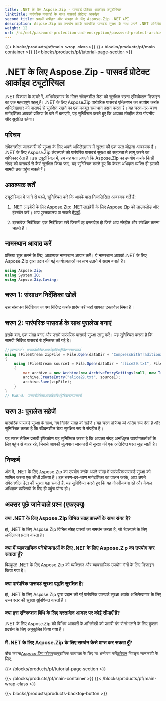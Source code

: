 ```yaml
---
title: .NET के लिए Aspose.Zip - पासवर्ड प्रोटेक्ट आर्काइव ट्यूटोरियल
linktitle: पारंपरिक पासवर्ड के साथ पासवर्ड प्रोटेक्ट आर्काइव
second_title: फ़ाइलें संपीड़न और संग्रहण के लिए Aspose.Zip .NET API
description: Aspose.Zip का उपयोग करके पारंपरिक पासवर्ड सुरक्षा के साथ अपने .NET अभिलेखों को सुरक्षित करने का तरीका जानें। बेहतर डेटा गोपनीयता के लिए हमारी चरण-दर-चरण मार्गदर्शिका का पालन करें।
weight: 12
url: /hi/net/password-protection-and-encryption/password-protect-archive-traditional-password/
---
```


{{< blocks/products/pf/main-wrap-class >}}
{{< blocks/products/pf/main-container >}}
{{< blocks/products/pf/tutorial-page-section >}}

# .NET के लिए Aspose.Zip - पासवर्ड प्रोटेक्ट आर्काइव ट्यूटोरियल


.NET विकास के दायरे में, अभिलेखागार के भीतर संवेदनशील डेटा को सुरक्षित रखना एप्लिकेशन डिज़ाइन का एक महत्वपूर्ण पहलू है। .NET के लिए Aspose.Zip पारंपरिक पासवर्ड एन्क्रिप्शन का उपयोग करके अभिलेखागार को पासवर्ड से सुरक्षित रखने का एक मजबूत समाधान प्रदान करता है। यह चरण-दर-चरण मार्गदर्शिका आपको प्रक्रिया के बारे में बताएगी, यह सुनिश्चित करते हुए कि आपका संग्रहीत डेटा गोपनीय और सुरक्षित रहेगा।

## परिचय

संवेदनशील जानकारी की सुरक्षा के लिए अपने अभिलेखागार में सुरक्षा की एक परत जोड़ना आवश्यक है। .NET के लिए Aspose.Zip डेवलपर्स को पारंपरिक पासवर्ड सुरक्षा को सहजता से लागू करने का अधिकार देता है। इस ट्यूटोरियल में, हम यह पता लगाएंगे कि Aspose.Zip का उपयोग करके किसी संग्रह को पासवर्ड से कैसे सुरक्षित किया जाए, यह सुनिश्चित करते हुए कि केवल अधिकृत व्यक्ति ही इसकी सामग्री तक पहुंच सकते हैं।

## आवश्यक शर्तें

ट्यूटोरियल में जाने से पहले, सुनिश्चित करें कि आपके पास निम्नलिखित आवश्यक शर्तें हैं:

1. .NET लाइब्रेरी के लिए Aspose.Zip: .NET लाइब्रेरी के लिए Aspose.Zip को डाउनलोड और इंस्टॉल करें। आप पुस्तकालय पा सकते हैं[यहाँ](https://releases.aspose.com/zip/net/).

2. दस्तावेज़ निर्देशिका: एक निर्देशिका रखें जिसमें वह दस्तावेज़ हो जिसे आप संग्रहीत और संरक्षित करना चाहते हैं।

## नामस्थान आयात करें

प्रक्रिया शुरू करने के लिए, आवश्यक नामस्थान आयात करें। ये नामस्थान आपको .NET के लिए Aspose.Zip द्वारा प्रदान की गई कार्यक्षमताओं का लाभ उठाने में सक्षम बनाते हैं।

```csharp
using Aspose.Zip;
using System.IO;
using Aspose.Zip.Saving;
```

## चरण 1: संसाधन निर्देशिका खोलें

उस संसाधन निर्देशिका का पथ निर्दिष्ट करके प्रारंभ करें जहां आपका दस्तावेज़ स्थित है।

## चरण 2: पारंपरिक पासवर्ड के साथ पुरालेख बनाएं

इसके बाद, एक संग्रह बनाएं और उसमें पारंपरिक पासवर्ड सुरक्षा लागू करें। यह सुनिश्चित करता है कि सामग्री निर्दिष्ट पासवर्ड से एन्क्रिप्ट की गई है।

```csharp
//एक्सस्टार्ट: पासवर्डप्रोटेक्टआर्काइवविथट्रेडिशनलपासवर्ड
using (FileStream zipFile = File.Open(dataDir + "CompressWithTraditionalEncryption_out.zip", FileMode.Create))
{
    using (FileStream source1 = File.Open(dataDir + "alice29.txt", FileMode.Open, FileAccess.Read))
    {
        var archive = new Archive(new ArchiveEntrySettings(null, new TraditionalEncryptionSettings("p@s$")));
        archive.CreateEntry("alice29.txt", source1);
        archive.Save(zipFile);
    }
}
// ExEnd: पासवर्डप्रोटेक्टआर्काइवविथट्रेडिशनलपासवर्ड
```

## चरण 3: पुरालेख सहेजें

पारंपरिक पासवर्ड सुरक्षा के साथ, नव निर्मित संग्रह को सहेजें। यह चरण प्रक्रिया को अंतिम रूप देता है और सुनिश्चित करता है कि संवेदनशील डेटा सुरक्षित रूप से संग्रहीत है।

यह सरल लेकिन प्रभावी दृष्टिकोण यह सुनिश्चित करता है कि आपका संग्रह अनधिकृत उपयोगकर्ताओं के लिए पहुंच से बाहर रहे, जिससे आपकी मूल्यवान जानकारी में सुरक्षा की एक अतिरिक्त परत जुड़ जाती है।

## निष्कर्ष

अंत में, .NET के लिए Aspose.Zip का उपयोग करके अपने संग्रह में पारंपरिक पासवर्ड सुरक्षा को शामिल करना एक सीधी प्रक्रिया है। इस चरण-दर-चरण मार्गदर्शिका का पालन करके, आप अपने संवेदनशील डेटा की सुरक्षा बढ़ा सकते हैं, यह सुनिश्चित करते हुए कि यह गोपनीय बना रहे और केवल अधिकृत व्यक्तियों के लिए ही पहुंच योग्य हो।

## अक्सर पूछे जाने वाले प्रश्न (एफएक्यू)

### क्या .NET के लिए Aspose.Zip विभिन्न संग्रह प्रारूपों के साथ संगत है?
हां, .NET के लिए Aspose.Zip विभिन्न संग्रह प्रारूपों का समर्थन करता है, जो डेवलपर्स के लिए लचीलापन प्रदान करता है।

### क्या मैं व्यावसायिक परियोजनाओं के लिए .NET के लिए Aspose.Zip का उपयोग कर सकता हूँ?
बिल्कुल! .NET के लिए Aspose.Zip को व्यक्तिगत और व्यावसायिक उपयोग दोनों के लिए डिज़ाइन किया गया है।

### क्या पारंपरिक पासवर्ड सुरक्षा पद्धति सुरक्षित है?
हां, .NET के लिए Aspose.Zip द्वारा प्रदान की गई पारंपरिक पासवर्ड सुरक्षा आपके अभिलेखागार के लिए उच्च स्तर की सुरक्षा सुनिश्चित करती है।

### क्या इस एन्क्रिप्शन विधि के लिए दस्तावेज़ आकार पर कोई सीमाएँ हैं?
.NET के लिए Aspose.Zip को विभिन्न आकारों के अभिलेखों को प्रभावी ढंग से संभालने के लिए कुशल प्रदर्शन के लिए अनुकूलित किया गया है।

### मैं .NET के लिए Aspose.Zip के लिए समर्थन कैसे प्राप्त कर सकता हूँ?
 दौरा करना[Aspose.ज़िप फोरम](https://forum.aspose.com/c/zip/37)सामुदायिक सहायता के लिए या अन्वेषण करें[प्रलेखन](https://reference.aspose.com/zip/net/) विस्तृत जानकारी के लिए.


{{< /blocks/products/pf/tutorial-page-section >}}

{{< /blocks/products/pf/main-container >}}
{{< /blocks/products/pf/main-wrap-class >}}

{{< blocks/products/products-backtop-button >}}
